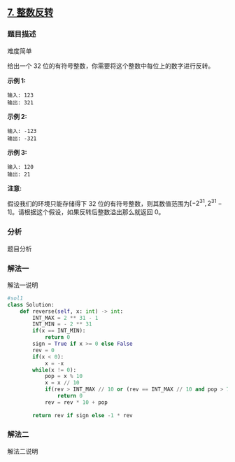 ## [7. 整数反转](https://leetcode-cn.com/problems/reverse-integer/)

### 题目描述

难度简单

给出一个 32 位的有符号整数，你需要将这个整数中每位上的数字进行反转。

**示例 1:**

```
输入: 123
输出: 321
```

 **示例 2:**

```
输入: -123
输出: -321
```

**示例 3:**

```
输入: 120
输出: 21
```

**注意:**

假设我们的环境只能存储得下 32 位的有符号整数，则其数值范围为$[−2^{31}, 2^{31} − 1]$。请根据这个假设，如果反转后整数溢出那么就返回 0。



### 分析

题目分析

### 解法一

解法一说明

```python
#sol1
class Solution:
    def reverse(self, x: int) -> int:
        INT_MAX = 2 ** 31 - 1
        INT_MIN = - 2 ** 31
        if(x == INT_MIN):
            return 0
        sign = True if x >= 0 else False
        rev = 0
        if(x < 0):
            x = -x
        while(x != 0):
            pop = x % 10
            x = x // 10
            if(rev > INT_MAX // 10 or (rev == INT_MAX // 10 and pop > 7)):
                return 0
            rev = rev * 10 + pop
        
        return rev if sign else -1 * rev
```

### 解法二

解法二说明

```python

```

